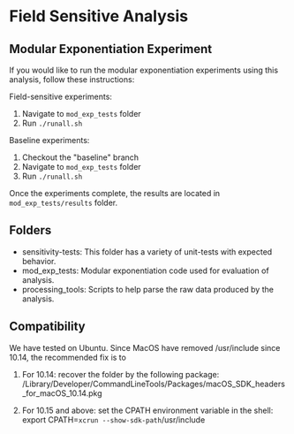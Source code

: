 # Field Sensitive Analysis

## Modular Exponentiation Experiment
If you would like to run the modular exponentiation experiments using this analysis, follow these instructions:

Field-sensitive experiments:
1. Navigate to `mod_exp_tests` folder
2. Run `./runall.sh`

Baseline experiments:
1. Checkout the "baseline" branch
2. Navigate to `mod_exp_tests` folder
3. Run `./runall.sh`

Once the experiments complete, the results are located in `mod_exp_tests/results` folder.


## Folders 
* sensitivity-tests: This folder has a variety of unit-tests with expected behavior.
* mod\_exp\_tests: Modular exponentiation code used for evaluation of analysis.
* processing_tools: Scripts to help parse the raw data produced by the analysis.


## Compatibility

We have tested on Ubuntu. Since MacOS have removed /usr/include since 10.14,
the recommended fix is to
1. For 10.14: recover the folder by the following package:
/Library/Developer/CommandLineTools/Packages/macOS_SDK_headers_for_macOS_10.14.pkg

2. For 10.15 and above: set the CPATH environment variable in the shell:
export CPATH=`xcrun --show-sdk-path`/usr/include
